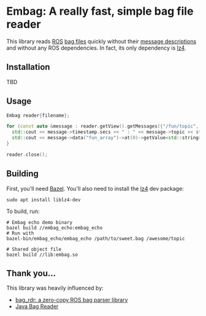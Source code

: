 # Embag: A really fast, simple bag file reader
This library reads [ROS](https://wiki.ros.org) [bag files](http://wiki.ros.org/Bags/Format/2.0) quickly without their [message descriptions](http://wiki.ros.org/msg) and without any ROS dependencies.  In fact, its only dependency is [lz4](https://github.com/lz4/lz4).

## Installation
TBD

## Usage
```c++
Embag reader{filename};

for (const auto &message : reader.getView().getMessages({"/fun/topic", "/another/topic"})) {
  std::cout << message->timestamp.secs << " : " << message->topic << std::endl;
  std::cout << message->data("fun_array")->at(0)->getValue<std::string>("fun_field") << std::endl;
}

reader.close();
```

## Building
First, you'll need [Bazel](https://docs.bazel.build/versions/master/install-ubuntu.html#step-1-add-bazel-distribution-uri-as-a-package-source).   You'll also need to install the [lz4](https://github.com/lz4/lz4) dev package:

    sudo apt install liblz4-dev

To build, run:

    # Embag echo demo binary
    bazel build //embag_echo:embag_echo
    # Run with
    bazel-bin/embag_echo/embag_echo /path/to/sweet.bag /awesome/topic

    # Shared object file
    bazel build //lib:embag.so

## Thank you...
This library was heavily influenced by:
- [bag_rdr: a zero-copy ROS bag parser library](https://github.com/starship-technologies/bag_rdr)
- [Java Bag Reader](https://github.com/swri-robotics/bag-reader-java)